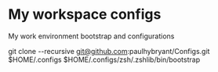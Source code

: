 My workspace configs
======

My work environment bootstrap and configurations

git clone --recursive git@github.com:paulhybryant/Configs.git $HOME/.configs
$HOME/.configs/zsh/.zshlib/bin/bootstrap

